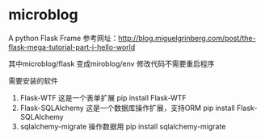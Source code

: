 microblog
=========

A python Flask Frame
参考网址：http://blog.miguelgrinberg.com/post/the-flask-mega-tutorial-part-i-hello-world

其中microblog/flask 变成miroblog/env
修改代码不需要重启程序

需要安装的软件
1. Flask-WTF
   这是一个表单扩展
   pip install Flask-WTF
2. Flask-SQLAlchemy
   这是一个数据库操作扩展，支持ORM
   pip install  Flask-SQLAlchemy
3. sqlalchemy-migrate
   操作数据用
   pip install sqlalchemy-migrate
